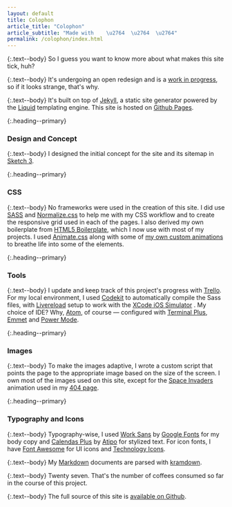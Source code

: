 ```yaml
---
layout: default
title: Colophon
article_title: "Colophon"
article_subtitle: "Made with 	\u2764 	\u2764 	\u2764"
permalink: /colophon/index.html
---
```


{:.text--body}
So I guess you want to know more about what makes this site tick, huh?

{:.text--body}
It's undergoing an open redesign and is a [work in progress](https://trello.com/b/yFbZFW3E), so if it looks strange, that's why.

{:.text--body}
It's built on top of [Jekyll](https://github.com/jekyll/jekyll), a static site generator powered by the [Liquid](https://shopify.github.io/liquid/) templating engine. This site is hosted on [Github Pages](https://pages.github.com/).

{:.heading--primary}
### Design and Concept

{:.text--body}
I designed the initial concept for the site and its sitemap in [Sketch 3](https://www.sketchapp.com/).


{:.heading--primary}
### CSS

{:.text--body}
No frameworks were used in the creation of this site. I did use [SASS](http://sass-lang.com/) and [Normalize.css](https://necolas.github.io/normalize.css/) to help me with my CSS workflow and to create the responsive grid used in each of the pages. I also derived my own boilerplate from [HTML5 Boilerplate](https://html5boilerplate.com/), which I now use with most of my projects. I used [Animate.css](https://daneden.github.io/animate.css/) along with some of [my own custom animations](http://codepen.io/emsky/pen/RRjPGg) to breathe life into some of the elements.

{:.heading--primary}
### Tools

{:.text--body}
I update and keep track of this project's progress with [Trello](https://trello.com/b/yFbZFW3E). For my local environment, I used [Codekit](https://incident57.com/codekit/) to automatically compile the Sass files, with [Livereload](http://livereload.com/) setup to work with the [XCode iOS Simulator](https://developer.apple.com/library/ios/documentation/IDEs/Conceptual/iOS_Simulator_Guide/Introduction/Introduction.html) . My choice of IDE? Why, [Atom](https://atom.io/), of course &mdash; configured with [Terminal Plus](https://atom.io/packages/terminal-plus), [Emmet](http://emmet.io/) and [Power Mode](https://atom.io/packages/activate-power-mode).

{:.heading--primary}
### Images

{:.text--body}
To make the images adaptive, I wrote a custom script that points the page to the appropriate image based on the size of the screen. I own most of the images used on this site, except for the [Space Invaders](https://en.wikipedia.org/wiki/Space_Invaders) animation used in my [404 page](/404.html).

{:.heading--primary}
### Typography and Icons

{:.text--body}
Typography-wise, I used [Work Sans](https://www.google.com/fonts/specimen/Work+Sans) by [Google Fonts](https://fonts.google.com) for my body copy and [Calendas Plus](http://calendasplus.com/) by [Atipo](http://atipo.es/tipografia/) for stylized text. For icon fonts, I have [Font Awesome](http://fontawesome.io/) for UI icons and [Technology Icons](http://websiddu.github.io/technology-icons/).

{:.text--body}
My [Markdown](https://daringfireball.net/projects/markdown/syntax) documents are parsed with [kramdown](http://kramdown.gettalong.org/).

{:.text--body}
Twenty seven. That's the number of coffees consumed so far in the course of this project.

{:.text--body}
The full source of this site is [available on Github](https://github.com/emsky/emsky.github.io).
